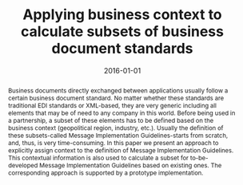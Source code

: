 ---
abstract: Business documents directly exchanged between applications usually follow
  a certain business document standard. No matter whether these standards are traditional
  EDI standards or XML-based, they are very generic including all elements that may
  be of need to any company in this world. Before being used in a partnership, a subset
  of these elements has to be defined based on the business context (geopolitical
  region, industry, etc.). Usually the definition of these subsets-called Message
  Implementation Guidelines-starts from scratch, and, thus, is very time-consuming.
  In this paper we present an approach to explicitly assign context to the definition
  of Message Implementation Guidelines. This contextual information is also used to
  calculate a subset for to-be-developed Message Implementation Guidelines based on
  existing ones. The corresponding approach is supported by a prototype implementation.
authors:
- Danijel Novakovic
- Christian Huemer
date: '2016-01-01'
featured: false
links:
- name: Publik
  url: https://publik.tuwien.ac.at/showentry.php?ID=252232&lang=2
publication_types:
- '2'
publishDate: '2016-01-01'
specifics: Information Technology and Management, 17 (2016), 3; S. 203 - 227.
title: Applying business context to calculate subsets of business document standards
url_pdf: http://link.springer.com/article/10.1007/s10799-015-0228-2?wt_mc=Internal.Event.1.SEM.ArticleAuthorAssignedToIssue
---